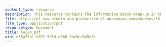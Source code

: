 ```yaml
---
content_type: resource
description: This resource contains the information about wrap-up in this course.
file: https://ol-ocw-studio-app-production.s3.amazonaws.com/courses/15-963-management-accounting-and-control-spring-2007/d55a73a1b072995dd8609be3ec845e3c_lec24.pdf
file_type: application/pdf
resourcetype: Document
title: lec24.pdf
uid: d55a73a1-b072-995d-d860-9be3ec845e3c
---
```

